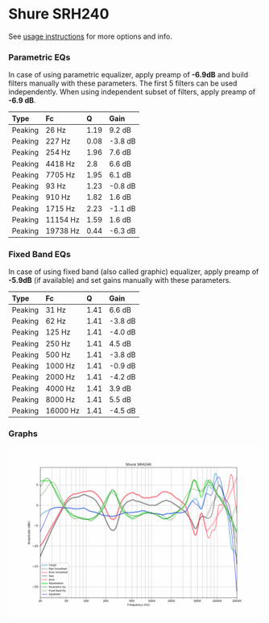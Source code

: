 # Shure SRH240
See [usage instructions](https://github.com/jaakkopasanen/AutoEq#usage) for more options and info.

### Parametric EQs
In case of using parametric equalizer, apply preamp of **-6.9dB** and build filters manually
with these parameters. The first 5 filters can be used independently.
When using independent subset of filters, apply preamp of **-6.9 dB**.

| Type    | Fc       |    Q | Gain    |
|:--------|:---------|:-----|:--------|
| Peaking | 26 Hz    | 1.19 | 9.2 dB  |
| Peaking | 227 Hz   | 0.08 | -3.8 dB |
| Peaking | 254 Hz   | 1.96 | 7.6 dB  |
| Peaking | 4418 Hz  | 2.8  | 6.6 dB  |
| Peaking | 7705 Hz  | 1.95 | 6.1 dB  |
| Peaking | 93 Hz    | 1.23 | -0.8 dB |
| Peaking | 910 Hz   | 1.82 | 1.6 dB  |
| Peaking | 1715 Hz  | 2.23 | -1.1 dB |
| Peaking | 11154 Hz | 1.59 | 1.6 dB  |
| Peaking | 19738 Hz | 0.44 | -6.3 dB |

### Fixed Band EQs
In case of using fixed band (also called graphic) equalizer, apply preamp of **-5.9dB**
(if available) and set gains manually with these parameters.

| Type    | Fc       |    Q | Gain    |
|:--------|:---------|:-----|:--------|
| Peaking | 31 Hz    | 1.41 | 6.6 dB  |
| Peaking | 62 Hz    | 1.41 | -3.8 dB |
| Peaking | 125 Hz   | 1.41 | -4.0 dB |
| Peaking | 250 Hz   | 1.41 | 4.5 dB  |
| Peaking | 500 Hz   | 1.41 | -3.8 dB |
| Peaking | 1000 Hz  | 1.41 | -0.9 dB |
| Peaking | 2000 Hz  | 1.41 | -4.2 dB |
| Peaking | 4000 Hz  | 1.41 | 3.9 dB  |
| Peaking | 8000 Hz  | 1.41 | 5.5 dB  |
| Peaking | 16000 Hz | 1.41 | -4.5 dB |

### Graphs
![](./Shure%20SRH240.png)